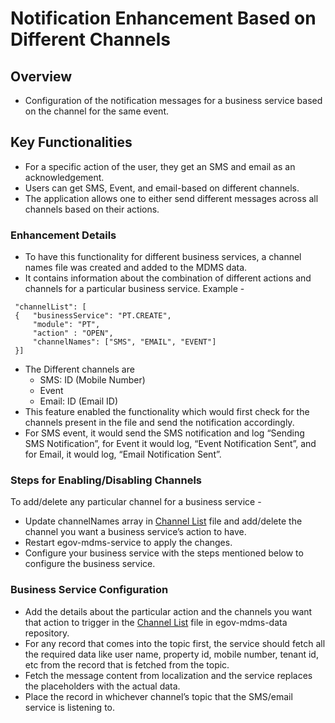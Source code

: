 # Notification Enhancement Based on Different Channels

## Overview <a href="#overview" id="overview"></a>

* Configuration of the notification messages for a business service based on the channel for the same event.

## **Key Functionalities** <a href="#key-functionalities" id="key-functionalities"></a>

* For a specific action of the user, they get an SMS and email as an acknowledgement.
* Users can get SMS, Event, and email-based on different channels.
* The application allows one to either send different messages across all channels based on their actions.

### **Enhancement Details** <a href="#details-of-enhancement" id="details-of-enhancement"></a>

* To have this functionality for different business services, a channel names file was created and added to the MDMS data.&#x20;
* It contains information about the combination of different actions and channels for a particular business service. Example -

```
 "channelList": [
 {   "businessService": "PT.CREATE",
     "module": "PT",
     "action" : "OPEN",
     "channelNames": ["SMS", "EMAIL", "EVENT"]
 }]
```

* The Different channels are
  * SMS: ID (Mobile Number)
  * Event&#x20;
  * Email: ID (Email ID)
* This feature enabled the functionality which would first check for the channels present in the file and send the notification accordingly.&#x20;
* For SMS event, it would send the SMS notification and log “Sending SMS Notification”, for Event it would log, “Event Notification Sent”, and for Email, it would log, “Email Notification Sent”.

### **Steps for Enabling/Disabling Channels**  <a href="#steps-for-enabling-disabling-channels-for-a-particular-business-service" id="steps-for-enabling-disabling-channels-for-a-particular-business-service"></a>

To add/delete any particular channel for a business service -

* Update channelNames array in [Channel List](https://github.com/egovernments/egov-mdms-data/blob/DEV/data/pb/Channel/channelList.json) file and add/delete the channel you want a business service’s action to have.
* Restart egov-mdms-service to apply the changes.
* Configure your business service with the steps mentioned below to configure the business service.

### **Business Service Configuration**  <a href="#configuration-for-a-particular-business-service" id="configuration-for-a-particular-business-service"></a>

* Add the details about the particular action and the channels you want that action to trigger in the [Channel List](https://github.com/egovernments/egov-mdms-data/blob/DEV/data/pb/Channel/channelList.json) file in egov-mdms-data repository.
* For any record that comes into the topic first, the service should fetch all the required data like user name, property id, mobile number, tenant id, etc from the record that is fetched from the topic.
* Fetch the message content from localization and the service replaces the placeholders with the actual data.
* Place the record in whichever channel’s topic that the SMS/email service is listening to.

